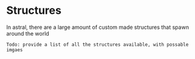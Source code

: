 # Structures

In astral, there are a large amount of custom made structures that spawn around
the world

`Todo: provide a list of all the structures available, with possable imgaes`
